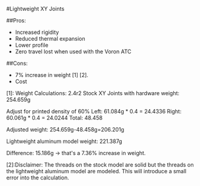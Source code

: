 #Lightweight XY Joints

##Pros: 
- Increased rigidity
- Reduced thermal expansion 
- Lower profile 
- Zero travel lost when used with the Voron ATC

##Cons: 
- 7% increase in weight [1] [2]. 
- Cost

[1]: Weight Calculations: 2.4r2 Stock XY Joints with hardware weight: 254.659g

Adjust for printed density of 60% Left: 61.084g * 0.4 = 24.4336 Right: 60.061g * 0.4 = 24.0244 Total: 48.458

Adjusted weight: 254.659g-48.458g=206.201g

Lightweight aluminum model weight: 221.387g

Difference: 15.186g -> that's a 7.36% increase in weight.

[2]:Disclaimer: The threads on the stock model are solid but the threads on the lightweight aluminum model are modeled. This will introduce a small error into the calculation.
